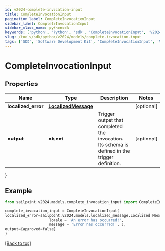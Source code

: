 ```yaml
---
id: v2024-complete-invocation-input
title: CompleteInvocationInput
pagination_label: CompleteInvocationInput
sidebar_label: CompleteInvocationInput
sidebar_class_name: pythonsdk
keywords: ['python', 'Python', 'sdk', 'CompleteInvocationInput', 'V2024CompleteInvocationInput'] 
slug: /tools/sdk/python/v2024/models/complete-invocation-input
tags: ['SDK', 'Software Development Kit', 'CompleteInvocationInput', 'V2024CompleteInvocationInput']
---
```


# CompleteInvocationInput


## Properties

Name | Type | Description | Notes
------------ | ------------- | ------------- | -------------
**localized_error** | [**LocalizedMessage**](localized-message) |  | [optional] 
**output** | **object** | Trigger output that completed the invocation. Its schema is defined in the trigger definition. | [optional] 
}

## Example

```python
from sailpoint.v2024.models.complete_invocation_input import CompleteInvocationInput

complete_invocation_input = CompleteInvocationInput(
localized_error=sailpoint.v2024.models.localized_message.Localized Message(
                    locale = 'An error has occurred!', 
                    message = 'Error has occurred!', ),
output={approved=false}
)

```
[[Back to top]](#) 


